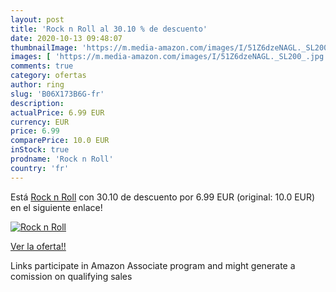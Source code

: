 ```yaml
---
layout: post
title: 'Rock n Roll al 30.10 % de descuento'
date: 2020-10-13 09:48:07
thumbnailImage: 'https://m.media-amazon.com/images/I/51Z6dzeNAGL._SL200_.jpg'
images: [ 'https://m.media-amazon.com/images/I/51Z6dzeNAGL._SL200_.jpg' ]
comments: true
category: ofertas
author: ring
slug: 'B06X173B6G-fr'
description:
actualPrice: 6.99 EUR
currency: EUR
price: 6.99
comparePrice: 10.0 EUR
inStock: true
prodname: 'Rock n Roll'
country: 'fr'
---
```


Está [Rock n Roll](https://www.amazon.fr/dp/B06X173B6G/?tag=tolees0d-21) con 30.10 de descuento por 6.99 EUR (original: 10.0 EUR) en el siguiente enlace!

[![Rock n Roll](https://m.media-amazon.com/images/I/51Z6dzeNAGL._SL200_.jpg)](https://www.amazon.fr/dp/B06X173B6G/?tag=tolees0d-21)

[Ver la oferta!!](https://www.amazon.fr/dp/B06X173B6G/?tag=tolees0d-21)

Links participate in Amazon Associate program and might generate a comission on qualifying sales


